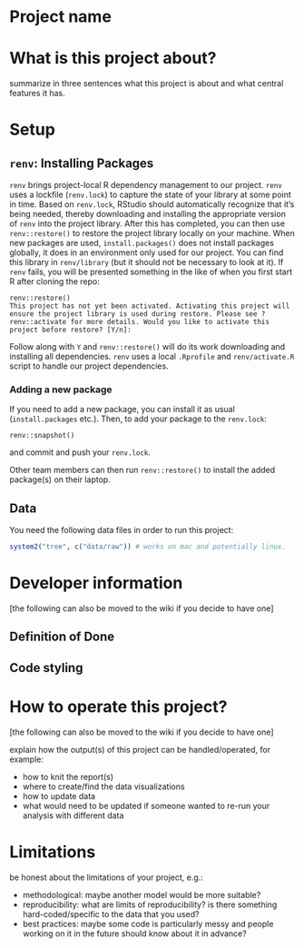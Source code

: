 Project name
================

# What is this project about?

summarize in three sentences what this project is about and what central
features it has.

# Setup

## `renv`: Installing Packages

`renv` brings project-local R dependency management to our project.
`renv` uses a lockfile (`renv.lock`) to capture the state of your
library at some point in time. Based on `renv.lock`, RStudio should
automatically recognize that it’s being needed, thereby downloading and
installing the appropriate version of `renv` into the project library.
After this has completed, you can then use `renv::restore()` to restore
the project library locally on your machine. When new packages are used,
`install.packages()` does not install packages globally, it does in an
environment only used for our project. You can find this library in
`renv/library` (but it should not be necessary to look at it). If `renv`
fails, you will be presented something in the like of when you first
start R after cloning the repo:

    renv::restore()
    This project has not yet been activated. Activating this project will ensure the project library is used during restore. Please see ?renv::activate for more details. Would you like to activate this project before restore? [Y/n]:

Follow along with `Y` and `renv::restore()` will do its work downloading
and installing all dependencies. `renv` uses a local `.Rprofile` and
`renv/activate.R` script to handle our project dependencies.

### Adding a new package

If you need to add a new package, you can install it as usual
(`install.packages` etc.). Then, to add your package to the `renv.lock`:

    renv::snapshot()

and commit and push your `renv.lock`.

Other team members can then run `renv::restore()` to install the added
package(s) on their laptop.

## Data

You need the following data files in order to run this project:

``` r
system2("tree", c("data/raw")) # works on mac and potentially linux. 
```

# Developer information

\[the following can also be moved to the wiki if you decide to have
one\]

## Definition of Done

## Code styling

# How to operate this project?

\[the following can also be moved to the wiki if you decide to have
one\]

explain how the output(s) of this project can be handled/operated, for
example:

-   how to knit the report(s)
-   where to create/find the data visualizations
-   how to update data
-   what would need to be updated if someone wanted to re-run your
    analysis with different data

# Limitations

be honest about the limitations of your project, e.g.:

-   methodological: maybe another model would be more suitable?
-   reproducibility: what are limits of reproducibility? is there
    something hard-coded/specific to the data that you used?
-   best practices: maybe some code is particularly messy and people
    working on it in the future should know about it in advance?
